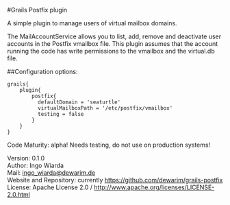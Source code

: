 #Grails Postfix plugin

A simple plugin to manage users of virtual mailbox domains.

The MailAccountService allows you to list, add, remove and deactivate user accounts in the Postfix vmailbox file. This
plugin assumes that the account running the code has write permissions to the vmailbox and the virtual.db file.

##Configuration options:

    grails{  
        plugin{  
            postfix{    
              defaultDomain = 'seaturtle'    
              virtualMailboxPath = '/etc/postfix/vmailbox'  
              testing = false  
            }  
        }  
    }  

Code Maturity: alpha! Needs testing, do not use on production systems!

 Version: 0.1.0  
 Author: Ingo Wiarda  
 Mail: ingo_wiarda@dewarim.de  
 Website and Repository: currently https://github.com/dewarim/grails-postfix  
 License: Apache License 2.0 / http://www.apache.org/licenses/LICENSE-2.0.html  
 

